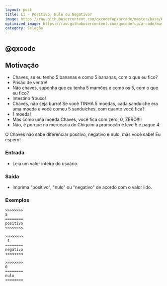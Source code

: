 ```yaml
---
layout: post
title: L1 - Positivo, Nulo ou Negativo?
image: https://raw.githubusercontent.com/qxcodefup/arcade/master/base/026/__capa.jpg
optimized_image: https://raw.githubusercontent.com/qxcodefup/arcade/master/base/.thumb/026/Readme.jpg
category: Seleção
---
```

<!-- DON'T EDIT THIS FILE, GENERATED BY SCRIPT -->
<!-- DON'T EDIT THIS FILE, GENERATED BY SCRIPT -->
<!-- DON'T EDIT THIS FILE, GENERATED BY SCRIPT -->
<!-- DON'T EDIT THIS FILE, GENERATED BY SCRIPT -->
<!-- DON'T EDIT THIS FILE, GENERATED BY SCRIPT -->
## @qxcode



## Motivação

- Chaves, se eu tenho 5 bananas e como 5 bananas, com o que eu fico?
- Prisão de ventre!
- Não chaves, suponha que eu tenha 5 mamões e como os 5, com o que eu fico?
- Intestino frouxo!
- Chaves, não seja burro! Se você TINHA 5 moedas, cada sanduíche era uma moeda
e você comeu 5 sanduíches, com quanto você fica?
- 1 moeda!
- Mas como uma moeda Chaves, você fica com zero, 0, ZERO!!!!
- Não, é porque na mercearia do Chiquim a promoção é leve 5 e pague 4.

O Chaves não sabe diferenciar positivo, negativo e nulo, mas você sabe!
Eu espero!

### Entrada
- Leia um valor inteiro do usuário.

### Saída
- Imprima "positivo", "nulo" ou "negativo" de acordo com o valor lido.

### Exemplos

```
>>>>>>>>
5
========
positivo
<<<<<<<<

>>>>>>>>
-1
========
negativo
<<<<<<<<

>>>>>>>>
0
========
nulo
<<<<<<<<
```

